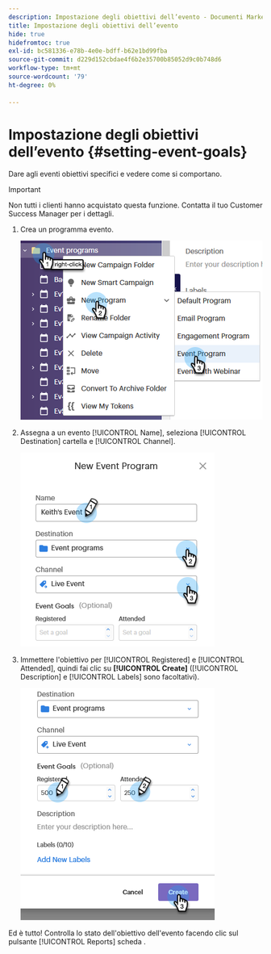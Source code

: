 ```yaml
---
description: Impostazione degli obiettivi dell’evento - Documenti Marketo - Documentazione del prodotto
title: Impostazione degli obiettivi dell’evento
hide: true
hidefromtoc: true
exl-id: bc581336-e78b-4e0e-bdff-b62e1bd99fba
source-git-commit: d229d152cbdae4f6b2e35700b85052d9c0b748d6
workflow-type: tm+mt
source-wordcount: '79'
ht-degree: 0%

---
```


# Impostazione degli obiettivi dell’evento {#setting-event-goals}

Dare agli eventi obiettivi specifici e vedere come si comportano.

>[!IMPORTANT]
>Non tutti i clienti hanno acquistato questa funzione. Contatta il tuo Customer Success Manager per i dettagli.

1. Crea un programma evento.

   ![Immagine uno](assets/setting-event-goals-1.png)

1. Assegna a un evento [!UICONTROL Name], seleziona [!UICONTROL Destination] cartella e [!UICONTROL Channel].

   ![Immagine 2](assets/setting-event-goals-2.png)

1. Immettere l&#39;obiettivo per [!UICONTROL Registered] e [!UICONTROL Attended], quindi fai clic su **[!UICONTROL Create]** ([!UICONTROL Description] e [!UICONTROL Labels] sono facoltativi).

   ![Immagine tre](assets/setting-event-goals-3.png)

Ed è tutto! Controlla lo stato dell&#39;obiettivo dell&#39;evento facendo clic sul pulsante [!UICONTROL Reports] scheda .
